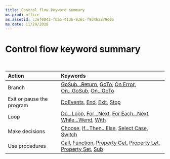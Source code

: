 ```yaml
---
title: Control flow keyword summary
ms.prod: office
ms.assetid: c3ef0042-fba5-413b-936c-f9d4ba879d05
ms.date: 11/29/2018
---
```



# Control flow keyword summary

<br/>

|Action|Keywords|
|:-----|:-----|
|Branch|[GoSub...Return](gosubreturn-statement.md), [GoTo](goto-statement.md), [On Error](on-error-statement.md), [On...GoSub](ongosub-ongoto-statements.md), [On...GoTo](ongosub-ongoto-statements.md)|
|Exit or pause the program|[DoEvents](doevents-function.md), [End](end-statement.md), [Exit](exit-statement.md), [Stop](stop-statement.md)|
|Loop|[Do...Loop](doloop-statement.md), [For...Next](fornext-statement.md), [For Each...Next](for-eachnext-statement.md), [While...Wend](whilewend-statement.md), [With](with-statement.md)|
|Make decisions|[Choose](choose-function.md), [If...Then...Else](ifthenelse-statement.md), [Select Case](select-case-statement.md), [Switch](switch-function.md)|
|Use procedures|[Call](call-statement.md), [Function](function-statement.md), [Property Get](property-get-statement.md), [Property Let](property-let-statement.md), [Property Set](property-set-statement.md), [Sub](sub-statement.md)|

